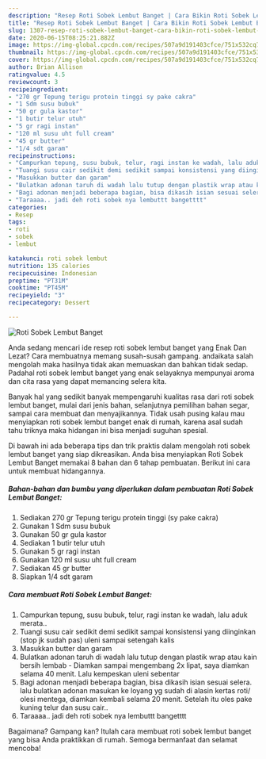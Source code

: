 ```yaml
---
description: "Resep Roti Sobek Lembut Banget | Cara Bikin Roti Sobek Lembut Banget Yang Lezat Sekali"
title: "Resep Roti Sobek Lembut Banget | Cara Bikin Roti Sobek Lembut Banget Yang Lezat Sekali"
slug: 1307-resep-roti-sobek-lembut-banget-cara-bikin-roti-sobek-lembut-banget-yang-lezat-sekali
date: 2020-06-15T08:25:21.882Z
image: https://img-global.cpcdn.com/recipes/507a9d191403cfce/751x532cq70/roti-sobek-lembut-banget-foto-resep-utama.jpg
thumbnail: https://img-global.cpcdn.com/recipes/507a9d191403cfce/751x532cq70/roti-sobek-lembut-banget-foto-resep-utama.jpg
cover: https://img-global.cpcdn.com/recipes/507a9d191403cfce/751x532cq70/roti-sobek-lembut-banget-foto-resep-utama.jpg
author: Brian Allison
ratingvalue: 4.5
reviewcount: 3
recipeingredient:
- "270 gr Tepung terigu protein tinggi sy pake cakra"
- "1 Sdm susu bubuk"
- "50 gr gula kastor"
- "1 butir telur utuh"
- "5 gr ragi instan"
- "120 ml susu uht full cream"
- "45 gr butter"
- "1/4 sdt garam"
recipeinstructions:
- "Campurkan tepung, susu bubuk, telur, ragi instan ke wadah, lalu aduk merata.."
- "Tuangi susu cair sedikit demi sedikit sampai konsistensi yang diinginkan (stop jk sudah pas) uleni sampai setengah kalis"
- "Masukkan butter dan garam"
- "Bulatkan adonan taruh di wadah lalu tutup dengan plastik wrap atau kain bersih lembab Diamkan sampai mengembang 2x lipat, saya diamkan selama 40 menit. Lalu kempeskan uleni sebentar"
- "Bagi adonan menjadi beberapa bagian, bisa dikasih isian sesuai selera. lalu bulatkan adonan masukan ke loyang yg sudah di alasin kertas roti/ olesi mentega, diamkan kembali selama 20 menit. Setelah itu oles pake kuning telur dan susu cair.."
- "Taraaaa.. jadi deh roti sobek nya lembuttt bangetttt"
categories:
- Resep
tags:
- roti
- sobek
- lembut

katakunci: roti sobek lembut 
nutrition: 135 calories
recipecuisine: Indonesian
preptime: "PT31M"
cooktime: "PT45M"
recipeyield: "3"
recipecategory: Dessert

---
```



![Roti Sobek Lembut Banget](https://img-global.cpcdn.com/recipes/507a9d191403cfce/751x532cq70/roti-sobek-lembut-banget-foto-resep-utama.jpg)

Anda sedang mencari ide resep roti sobek lembut banget yang Enak Dan Lezat? Cara membuatnya memang susah-susah gampang. andaikata salah mengolah maka hasilnya tidak akan memuaskan dan bahkan tidak sedap. Padahal roti sobek lembut banget yang enak selayaknya mempunyai aroma dan cita rasa yang dapat memancing selera kita.

Banyak hal yang sedikit banyak mempengaruhi kualitas rasa dari roti sobek lembut banget, mulai dari jenis bahan, selanjutnya pemilihan bahan segar, sampai cara membuat dan menyajikannya. Tidak usah pusing kalau mau menyiapkan roti sobek lembut banget enak di rumah, karena asal sudah tahu triknya maka hidangan ini bisa menjadi suguhan spesial.




Di bawah ini ada beberapa tips dan trik praktis dalam mengolah roti sobek lembut banget yang siap dikreasikan. Anda bisa menyiapkan Roti Sobek Lembut Banget memakai 8 bahan dan 6 tahap pembuatan. Berikut ini cara untuk membuat hidangannya.

<!--inarticleads1-->

##### Bahan-bahan dan bumbu yang diperlukan dalam pembuatan Roti Sobek Lembut Banget:

1. Sediakan 270 gr Tepung terigu protein tinggi (sy pake cakra)
1. Gunakan 1 Sdm susu bubuk
1. Gunakan 50 gr gula kastor
1. Sediakan 1 butir telur utuh
1. Gunakan 5 gr ragi instan
1. Gunakan 120 ml susu uht full cream
1. Sediakan 45 gr butter
1. Siapkan 1/4 sdt garam




<!--inarticleads2-->

##### Cara membuat Roti Sobek Lembut Banget:

1. Campurkan tepung, susu bubuk, telur, ragi instan ke wadah, lalu aduk merata..
1. Tuangi susu cair sedikit demi sedikit sampai konsistensi yang diinginkan (stop jk sudah pas) uleni sampai setengah kalis
1. Masukkan butter dan garam
1. Bulatkan adonan taruh di wadah lalu tutup dengan plastik wrap atau kain bersih lembab - Diamkan sampai mengembang 2x lipat, saya diamkan selama 40 menit. Lalu kempeskan uleni sebentar
1. Bagi adonan menjadi beberapa bagian, bisa dikasih isian sesuai selera. lalu bulatkan adonan masukan ke loyang yg sudah di alasin kertas roti/ olesi mentega, diamkan kembali selama 20 menit. Setelah itu oles pake kuning telur dan susu cair..
1. Taraaaa.. jadi deh roti sobek nya lembuttt bangetttt




Bagaimana? Gampang kan? Itulah cara membuat roti sobek lembut banget yang bisa Anda praktikkan di rumah. Semoga bermanfaat dan selamat mencoba!
